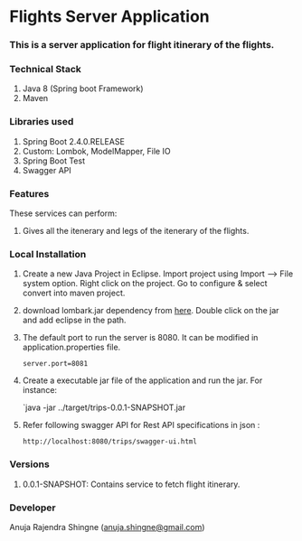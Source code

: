 # Flights Server Application

### This is a server application for flight itinerary of the flights. ###

 ### Technical Stack  ###
 1. Java 8 (Spring boot Framework)
 2. Maven
 
### Libraries used ###

 1. Spring Boot 2.4.0.RELEASE
 2. Custom: Lombok, ModelMapper, File IO
 3. Spring Boot Test
 4. Swagger API

### Features ###
These services can perform:
1. Gives all the itenerary and legs of the itenerary of the flights.
    
### Local Installation ###

1. Create a new Java Project in Eclipse. Import project using Import --> File system option. Right click on the project. Go to configure & select convert into maven project.

2. download lombark.jar dependency from [here](https://mvnrepository.com/artifact/org.projectlombok/lombok/1.18.12). Double click on the jar and add eclipse in the path.

3. The default port to run the server is 8080. It can be modified in application.properties file.

    `server.port=8081`
 	
4. Create a executable jar file of the application and run the jar. For instance:

    `java -jar ../target/trips-0.0.1-SNAPSHOT.jar
  
5. Refer following swagger API for Rest API specifications in json :

   ` http://localhost:8080/trips/swagger-ui.html `
 
 ### Versions ###
 
 1. 0.0.1-SNAPSHOT: Contains service to fetch flight itinerary.
   
 ### Developer ###
 
  Anuja Rajendra Shingne (anuja.shingne@gmail.com)
 
 